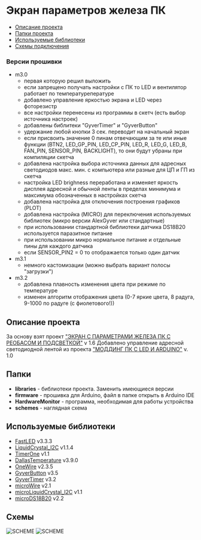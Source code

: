 # Экран параметров железа ПК
* [Описание проекта](#chapter-0)
* [Папки проекта](#chapter-1)
* [Используемые библиотеки](#chapter-2)
* [Схемы подключения](#chapter-3)

### Версии прошивки
- m3.0
  - первая которую решил выложить
  - если запрещено получать настройки с ПК то LED и вентилятор работает по температурепературе
  - добавлено управление яркостью экрана и LED через фоторезистр
  - все настройки перенесены из программы в скетч (есть выбор источника настроек)
  - добавлены библитеки "GyverTimer" и "GyverButton"
  - удержание любой кнопки 3 сек. переводит на начальный экран
  - если присвоить значение 0 пинам отвечающим за те или иные функции (BTN2, LED_GP_PIN, LED_CP_PIN, LED_R, LED_G, LED_B, FAN_PIN, SENSOR_PIN, BACKLIGHT), то они будут убраны при компиляции скетча
  - добавлена настройка выбора источника данных для адресных светодиодов макс. мин. с компьютера или разные для ЦП и ГП из скетча
  - настройка LED brighness переработана и изменяет яркость дисплея адресной и обычной ленты в пределах минимума и максимума обозначенных в настройках скетча
  - добавлена настройка для отключения построения графиков (PLOT)
  - добавлена настройка (MICRO) для переключения используемых библиотек (микро версии AlexGyver или стандартные)
  - при использовании стандартной библиотеки датчика DS18B20 используется паразитное питание
  - при использовании микро нормальное питание и отдельные пины для каждого датчика
  - если SENSOR_PIN2 = 0 то отображается только один датчик
- m3.1
  - немного кастомизации (можно выбрать вариант полосы "загрузки")
- m3.2
  - добавлена плавность изменения цвета при режиме по температуре
  - изменен алгоритм отображения цвета (0-7 яркие цвета, 8 радуга, 9-1000 по радуге (с фиолетового!))

<a id="chapter-0"></a>
## Описание проекта
За основу взят проект ["ЭКРАН С ПАРАМЕТРАМИ ЖЕЛЕЗА ПК С РЕОБАСОМ И ПОДСВЕТКОЙ"](https://alexgyver.ru/pcdisplay/) v 1.6
Добавлено управление адресной светодиодной лентой из проекта ["МОДДИНГ ПК С LED И ARDUINO"](https://alexgyver.ru/pcdisplay_v2/) v. 1.0

<a id="chapter-1"></a>
## Папки
- **libraries** - библиотеки проекта. Заменить имеющиеся версии
- **firmware** - прошивка для Arduino, файл в папке открыть в Arduino IDE
- **HardwareMonitor** - программа, необходимая для работы устройства
- **schemes** - наглядная схема

<a id="chapter-2"></a>
## Используемые библиотеки
* [FastLED](https://github.com/FastLED/FastLED) v3.3.3
* [LiquidCrystal_I2C](https://github.com/marcoschwartz/LiquidCrystal_I2C) v1.1.4
* [TimerOne](https://github.com/PaulStoffregen/TimerOne) v1.1
* [DallasTemperature](https://github.com/milesburton/Arduino-Temperature-Control-Library) v3.9.0
* [OneWire](https://github.com/PaulStoffregen/OneWire) v2.3.5
* [GyverButton](https://github.com/AlexGyver/GyverLibs) v3.5
* [GyverTimer](https://github.com/AlexGyver/GyverLibs) v3.2
* [microWire](https://github.com/AlexGyver/GyverLibs) v2.1
* [microLiquidCrystal_I2C](https://github.com/AlexGyver/GyverLibs) v1.1
* [microDS18B20](https://github.com/AlexGyver/GyverLibs) v2.2

<a id="chapter-3"></a>
## Схемы
![SCHEME](https://github.com/AlexGyver/PCdisplay/blob/master/schemes%26PCBs/scheme_fritzing.png)
![SCHEME](https://github.com/AlexGyver/PCdisplay/blob/master/schemes%26PCBs/scheme_EasyEDA.png)
